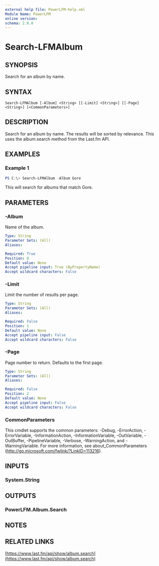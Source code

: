 ```yaml
---
external help file: PowerLFM-help.xml
Module Name: PowerLFM
online version:
schema: 2.0.0
---
```


# Search-LFMAlbum

## SYNOPSIS
Search for an album by name.

## SYNTAX

```
Search-LFMAlbum [-Album] <String> [[-Limit] <String>] [[-Page] <String>] [<CommonParameters>]
```

## DESCRIPTION
Search for an album by name. The results will be sorted by relevance. This uses the album.search method from the Last.fm API.

## EXAMPLES

### Example 1
```powershell
PS C:\> Search-LFMAlbum -Album Gore
```

This will search for albums that match Gore.

## PARAMETERS

### -Album
Name of the album.

```yaml
Type: String
Parameter Sets: (All)
Aliases:

Required: True
Position: 0
Default value: None
Accept pipeline input: True (ByPropertyName)
Accept wildcard characters: False
```

### -Limit
Limit the number of results per page.

```yaml
Type: String
Parameter Sets: (All)
Aliases:

Required: False
Position: 1
Default value: None
Accept pipeline input: False
Accept wildcard characters: False
```

### -Page
Page number to return. Defaults to the first page.

```yaml
Type: String
Parameter Sets: (All)
Aliases:

Required: False
Position: 2
Default value: None
Accept pipeline input: False
Accept wildcard characters: False
```

### CommonParameters
This cmdlet supports the common parameters: -Debug, -ErrorAction, -ErrorVariable, -InformationAction, -InformationVariable, -OutVariable, -OutBuffer, -PipelineVariable, -Verbose, -WarningAction, and -WarningVariable.
For more information, see about_CommonParameters (http://go.microsoft.com/fwlink/?LinkID=113216).

## INPUTS

### System.String

## OUTPUTS

### PowerLFM.Album.Search

## NOTES

## RELATED LINKS

[https://www.last.fm/api/show/album.search](https://www.last.fm/api/show/album.search)

